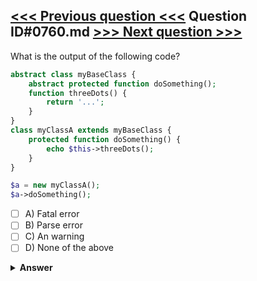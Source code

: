 [<<< Previous question <<<](0759.md)   Question ID#0760.md   [>>> Next question >>>](0761.md)
---

What is the output of the following code?

```php
abstract class myBaseClass {
	abstract protected function doSomething(); 
	function threeDots() {
		return '...';
	} 
}
class myClassA extends myBaseClass {
	protected function doSomething() {
		echo $this->threeDots();
	}
}

$a = new myClassA();
$a->doSomething();
```

- [ ] A) Fatal error
- [ ] B) Parse error
- [ ] C) An warning
- [ ] D) None of the above

<details><summary><b>Answer</b></summary>
<p>
  Answer: <strong>A</strong>
</p>
</details>
